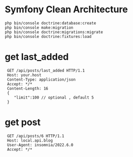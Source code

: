 
# Symfony Clean Architecture

```
php bin/console doctrine:database:create
php bin/console make:migration
php bin/console doctrine:migrations:migrate
php bin/console doctrine:fixtures:load
```

# get last_added
```
 GET /api/posts/last_added HTTP/1.1
 Host: your.host
 Content-Type: application/json
 Accept: */*
 Content-Length: 16
 {
 	"limit":100 // optional , default 5
 }
```

# get post
```
 GET /api/posts/6 HTTP/1.1
 Host: local.api.blog
 User-Agent: insomnia/2022.6.0
 Accept: */*
```